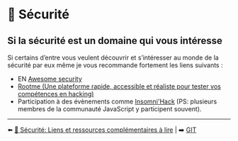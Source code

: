 # 🔐 Sécurité

## Si la sécurité est un domaine qui vous intéresse

Si certains d’entre vous veulent découvrir et s’intéresser au monde de la sécurité par eux même je vous recommande fortement les liens suivants :

- EN [Awesome security](https://github.com/sbilly/awesome-security)
- [Rootme (Une plateforme rapide, accessible et réaliste pour tester vos compétences en hacking)](https://www.root-me.org/)
- Participation à des évènements comme [Insomni'Hack](https://www.insomnihack.ch/) (PS: plusieurs membres de la communauté JavaScript y participent souvent).

---

⬅️ [🔐 Sécurité: Liens et ressources complémentaires à lire](./7-liens-et-ressources.md) |
➡️ [GIT](../9-git/1-git.md)
